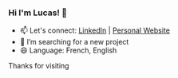 <!-- ![Cat-Cake | Lucas](./header.png) -->
<!-- <img src="./header.png" width="100%"> -->

### Hi I'm Lucas! 👋

<!--
**Cat-Cake/Cat-Cake** is a ✨ _special_ ✨ repository because its `README.md` (this file) appears on your GitHub profile.

Here are some ideas to get you started:

- 🔭 I’m currently working on ...
- 🌱 I’m currently learning ...
- 👯 I’m looking to collaborate on ...
- 🤔 I’m looking for help with ...
- 💬 Ask me about ...
- 📫 How to reach me: ...
- 😄 Pronouns: ...
- ⚡ Fun fact: ...
-->
- 📫 Let's connect: [LinkedIn](https://www.linkedin.com/in/lucas-manot-4a0312225/) | [Personal Website](https://cat-cake.github.io/Portfolio-V.2/)
- 🤔 I’m searching for a new project
- 😄 Language: French, English

Thanks for visiting
